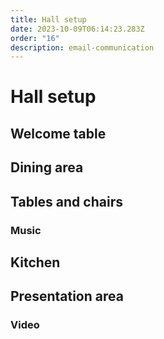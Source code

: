 ```yaml
---
title: Hall setup
date: 2023-10-09T06:14:23.283Z
order: "16"
description: email-communication
---
```


# Hall setup

## Welcome table

## Dining area

## Tables and chairs

### Music

## Kitchen

## Presentation area

### Video
